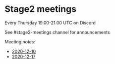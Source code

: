 # Stage2 meetings

Every Thursday 19.00-21.00 UTC on Discord

See #stage2-meetings channel for announcements

Meeting notes:
- [2020-12-10](https://github.com/ziglang/zig/wiki/stage2:-meeting-notes--2020--12--10)
- [2020-12-17](https://github.com/ziglang/zig/wiki/stage2:-meeting-notes-2020-12-17)